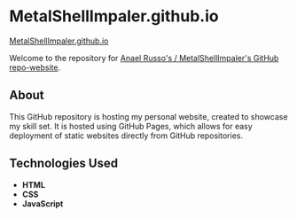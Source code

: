 # MetalShellImpaler.github.io

[MetalShellImpaler.github.io](https://metalshellimpaler.github.io/)

Welcome to the repository for [Anael Russo's / MetalShellImpaler's GitHub repo-website](https://metalshellimpaler.github.io/).

## About

This GitHub repository is hosting my personal website, created to showcase my skill set. 
It is hosted using GitHub Pages, which allows for easy deployment of static websites directly from GitHub repositories.

## Technologies Used

- **HTML**
- **CSS**
- **JavaScript**
